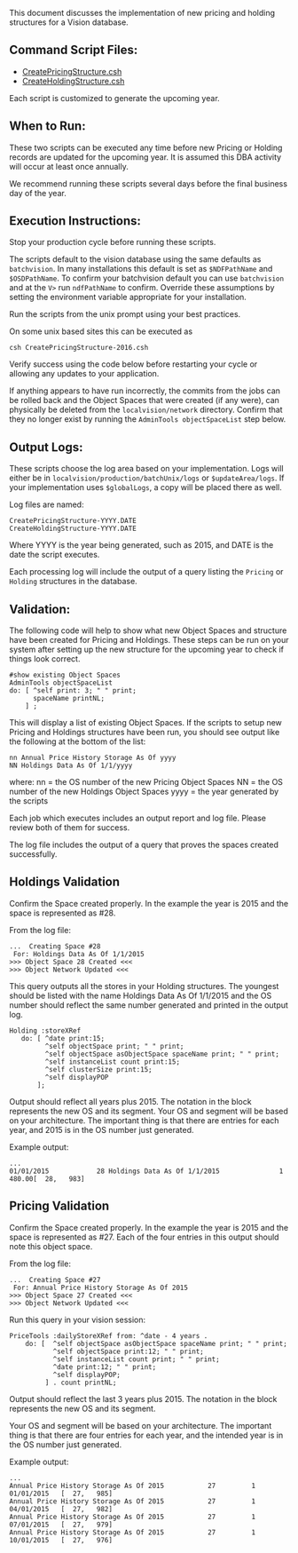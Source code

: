 This document discusses the implementation of new pricing and holding structures for a Vision database.

Command Script Files:
--------------
* [CreatePricingStructure.csh](CreatePricingStructure.csh)
* [CreateHoldingStructure.csh](CreateHoldingStructure.csh)

Each script is customized to generate the upcoming year.

When to Run:
------------
These two scripts can be executed any time before new Pricing or Holding records are
updated for the upcoming year.  It is assumed this DBA activity will occur at least
once annually.

We recommend running these scripts several days before the final business day of the year.

Execution Instructions:
-----------------------
Stop your production cycle before running these scripts.

The scripts default to the vision database using the same defaults as `batchvision`.
In many installations this default is set as `$NDFPathName` and `$OSDPathName`. To confirm
your batchvision default you can use `batchvision` and at the `V>` run `ndfPathName` to confirm.
Override these assumptions by setting the environment variable appropriate for your
installation.

Run the scripts from the unix prompt using your best practices.

On some unix based sites this can be executed as

```
csh CreatePricingStructure-2016.csh
```

Verify success using the code below before restarting your cycle or allowing any
updates to your application.

If anything appears to have run incorrectly,
the commits from the jobs can be rolled back and the Object Spaces that were created
(if any were), can physically be deleted from the `localvision/network` directory.
Confirm that they no longer exist by running the `AdminTools objectSpaceList` step below.


Output Logs:
------------
These scripts choose the log area based on your implementation.  Logs will either be in
`localvision/production/batchUnix/logs` or `$updateArea/logs`.  If your implementation uses
`$globalLogs`, a copy will be placed there as well.

Log files are named:

```
CreatePricingStructure-YYYY.DATE
CreateHoldingStructure-YYYY.DATE
```

Where YYYY is the year being generated, such as 2015, and DATE is the date the script executes.

Each processing log will include the output of a query listing the `Pricing` or `Holding` structures in the database.


Validation:
-----------
The following code will help to show what new Object Spaces and structure have
been created for Pricing and Holdings.   These steps can be run on your system
after setting up the new structure for the upcoming year to check if things
look correct.

```
#show existing Object Spaces
AdminTools objectSpaceList
do: [ ^self print: 3; " " print;
      spaceName printNL;
    ] ;
```

This will display a list of existing Object Spaces.  If the scripts to setup new
Pricing and Holdings structures have been run, you should see output like the
following at the bottom of the list:

```
nn Annual Price History Storage As Of yyyy
NN Holdings Data As Of 1/1/yyyy
```

where:
nn   = the OS number of the new Pricing Object Spaces
NN   = the OS number of the new Holdings Object Spaces
yyyy = the year generated by the scripts


Each job which executes includes an output report and log file. Please review
both of them for success.

The log file includes the output of a query that proves the spaces created successfully.


Holdings Validation
--------------------
Confirm the Space created properly.  In the example the year is 2015 and the space is
represented as #28.

From the log file:
```
...  Creating Space #28
 For: Holdings Data As Of 1/1/2015
>>> Object Space 28 Created <<<
>>> Object Network Updated <<<
```

This query outputs all the stores in your Holding structures.  The youngest should be listed with
the name Holdings Data As Of 1/1/2015 and the OS number should reflect the same number generated and
printed in the output log.

```
Holding :storeXRef
   do: [ ^date print:15;
         ^self objectSpace print; " " print;
         ^self objectSpace asObjectSpace spaceName print; " " print;
         ^self instanceList count print:15;
         ^self clusterSize print:15;
         ^self displayPOP
       ];
```

Output should reflect all years plus 2015.  The notation in the block represents the new OS and its segment.
Your OS and segment will be based on your architecture.  The important thing is that there are entries for each
year, and 2015 is in the OS number just generated.

Example output:
```
...
01/01/2015            28 Holdings Data As Of 1/1/2015               1         480.00[  28,   983]
```


Pricing Validation
------------------
Confirm the Space created properly.  In the example the year is 2015 and the space is
represented as #27.  Each of the four entries in this output should note this object space.

From the log file:
```
...  Creating Space #27
 For: Annual Price History Storage As Of 2015
>>> Object Space 27 Created <<<
>>> Object Network Updated <<<
```

Run this query in your vision session:

```
PriceTools :dailyStoreXRef from: ^date - 4 years .
    do: [  ^self objectSpace asObjectSpace spaceName print; " " print;
           ^self objectSpace print:12; " " print;
           ^self instanceList count print; " " print;
           ^date print:12; " " print;
           ^self displayPOP;
         ] . count printNL;
```

Output should reflect the last 3 years plus 2015. The notation in the block represents
the new OS and its segment.

Your OS and segment will be based on your architecture.  The important thing is that
there are four entries for each year, and the intended year is in the OS number just generated.

Example output:
```
...
Annual Price History Storage As Of 2015           27         1 01/01/2015   [  27,   985]
Annual Price History Storage As Of 2015           27         1 04/01/2015   [  27,   982]
Annual Price History Storage As Of 2015           27         1 07/01/2015   [  27,   979]
Annual Price History Storage As Of 2015           27         1 10/01/2015   [  27,   976]
```

